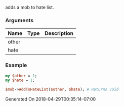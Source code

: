 adds a mob to hate list.
### Arguments
**Name**|**Type**|**Description**
:---|:---|:---
other||
hate||

### Example

```perl
my $other = 1;
my $hate = 1;

$mob->AddToHateList($other, $hate); # Returns void
```


Generated On 2018-04-29T00:35:14-07:00
